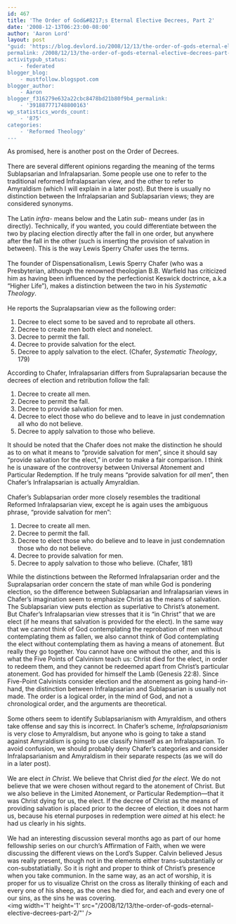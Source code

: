 ```yaml
---
id: 467
title: 'The Order of God&#8217;s Eternal Elective Decrees, Part 2'
date: '2008-12-13T06:23:00-08:00'
author: 'Aaron Lord'
layout: post
"guid: 'https://blog.devlord.io/2008/12/13/the-order-of-gods-eternal-elective-decrees-part-2/'
permalink: /2008/12/13/the-order-of-gods-eternal-elective-decrees-part-2/
activitypub_status:
    - federated
blogger_blog:
    - mustfollow.blogspot.com
blogger_author:
    - Aaron
blogger_f316279e632a22cbc8478bd21b80f9b4_permalink:
    - '391887771748800163'
wp_statistics_words_count:
    - '875'
categories:
    - 'Reformed Theology'
---
```


As promised, here is another post on the Order of Decrees.<br /><br />There are several different opinions regarding the meaning of the terms Sublapsarian and Infralapsarian.  Some people use one to refer to the traditional reformed Infralapsarian view, and the other to refer to Amyraldism (which I will explain in a later post).  But there is usually no distinction between the Infralapsarian and Sublapsarian views; they are considered synonyms.<br /><br />The Latin <span style="font-style:italic;">infra-</span> means below and the Latin <span style="font-style:italic;">sub-</span> means under (as in directly).  Technically, if you wanted, you could differentiate between the two by placing election directly after the fall in one order, but anywhere after the fall in the other (such is inserting the provision of salvation in between).  This is the way Lewis Sperry Chafer uses the terms.<br /><br />The founder of Dispensationalism, Lewis Sperry Chafer (who was a Presbyterian, although the renowned theologian B.B. Warfield has criticized him as having been influenced by the perfectionist Keswick doctrince, a.k.a “Higher Life”), makes a distinction between the two in his <span style="font-style:italic;">Systematic Theology</span>.<br /><br />He reports the Supralapsarian view as the following order:<br /><ol><li>Decree to elect some to be saved and to reprobate all others.</li><li>Decree to create men both elect and nonelect.</li><li>Decree to permit the fall.</li><li>Decree to provide salvation for the elect.</li><li>Decree to apply salvation to the elect.  (Chafer, <span style="font-style:italic;">Systematic Theology</span>, 179)</li></ol>According to Chafer, Infralapsarian differs from Supralapsarian because the decrees of election and retribution follow the fall:<br /><ol><li>Decree to create all men.</li><li>Decree to permit the fall.</li><li>Decree to provide salvation for men.</li><li>Decree to elect those who do believe and to leave in just condemnation all who do not believe.</li><li>Decree to apply salvation to those who believe.</li></ol>It should be noted that the Chafer does not make the distinction he should as to on what it means to “provide salvation for men”, since it should say “provide salvation for the elect,” in order to make a fair comparison.  I think he is unaware of the controversy between Universal Atonement and Particular Redemption.  If he truly means “provide salvation for <span style="font-style:italic;">all</span> men”, then Chafer’s Infralapsarian is actually Amyraldian.<br /><br />Chafer’s Sublapsarian order more closely resembles the traditional Reformed Infralapsarian view, except he is again uses the ambiguous phrase, “provide salvation for men”:<br /><ol><li>Decree to create all men.</li><li>Decree to permit the fall.</li><li>Decree to elect those who do believe and to leave in just condemnation those who do not believe.</li><li>Decree to provide salvation for men.</li><li>Decree to apply salvation to those who believe.  (Chafer, 181)</li></ol>While the distinctions between the Reformed Infralapsarian order and the Supralapsarian order concern the state of man while God is pondering election, so the difference between Sublapsarian and Infralapsarian views in Chafer’s imagination seem to emphasize Christ as the means of salvation.  The Sublapsarian view puts election as superlative to Christ’s atonement.  But Chafer’s Infralapsarian view stresses that it is “in Christ” that we are elect (if he means that salvation is provided for the elect).  In the same way that we cannot think of God contemplating the reprobation of men without contemplating them as fallen, we also cannot think of God contemplating the elect without contemplating them as having a means of atonement.  But really they go together.  You cannot have one without the other, and this is what the Five Points of Calvinism teach us: Christ died for the elect, in order to redeem them, and they cannot be redeemed apart from Christ’s particular atonement.  God has provided for himself the Lamb (Genesis 22:8).  Since Five-Point Calvinists consider election and the atonement as going hand-in-hand, the distinction between Infralapsarian and Sublapsarian is usually not made.  The order is a logical order, in the mind of God, and not a chronological order, and the arguments are theoretical.<br /><br />Some others seem to identify Sublapsarianism with Amyraldism, and others take offense and say this is incorrect.  In Chafer’s scheme, <span style="font-style:italic;">Infralapsarianism</span> is very close to Amyraldism, but anyone who is going to take a stand against Amyraldism is going to use classify himself as an Infralapsarian.  To avoid confusion, we should probably deny Chafer’s categories and consider Infralapsarianism and Amyraldism in their separate respects (as we will do in a later post).<br /><br />We are elect <span style="font-style:italic;">in Christ</span>.  We believe that Christ died <span style="font-style:italic;">for the elect</span>.  We do not believe that we were chosen without regard to the atonement of Christ.  But we also believe in the Limited Atonement, or Particular Redemption—that it was Christ dying for us, the elect.  If the decree of Christ as the means of providing salvation is placed prior to the decree of election, it does not harm us, because his eternal purposes in redemption were<span style="font-style:italic;"> aimed</span> at his elect: he had us clearly in his sights.<br /><br />We had an interesting discussion several months ago as part of our home fellowship series on our church’s Affirmation of Faith, when we were discussing the different views on the Lord’s Supper.  Calvin believed Jesus was really present, though not in the elements either trans-substantially or con-substatiatially.  So it is right and proper to think of Christ’s presence when you take communion.  In the same way, as an act of worship, it is proper for us to visualize Christ on the cross as literally thinking of each and every one of his sheep, as the ones he died for, and each and every one of our sins, as the sins he was covering.<div class="blogger-post-footer"><img width='1' height='1' src="/2008/12/13/the-order-of-gods-eternal-elective-decrees-part-2/"' /></div>